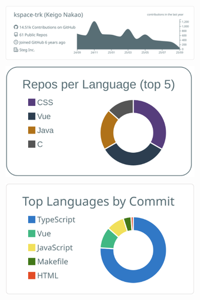 [![](https://raw.githubusercontent.com/kspace-trk/kspace-trk/master/profile-summary-card-output/default/0-profile-details.svg)](https://github.com/vn7n24fzkq/github-profile-summary-cards)

[![](https://raw.githubusercontent.com/kspace-trk/kspace-trk/master/profile-summary-card-output/default/1-repos-per-language.svg)](https://github.com/vn7n24fzkq/github-profile-summary-cards)

[![](https://raw.githubusercontent.com/kspace-trk/kspace-trk/master/profile-summary-card-output/default/2-most-commit-language.svg)](https://github.com/vn7n24fzkq/github-profile-summary-cards)
